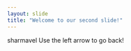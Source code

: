 ```yaml
---
layout: slide
title: "Welcome to our second slide!"
---
```

sharmavel
Use the left arrow to go back!
